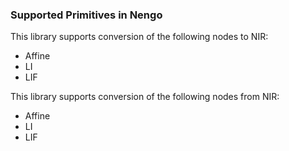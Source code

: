 ### Supported Primitives in Nengo

This library supports conversion of the following nodes to NIR:
- Affine
- LI
- LIF

This library supports conversion of the following nodes from NIR:
- Affine
- LI
- LIF